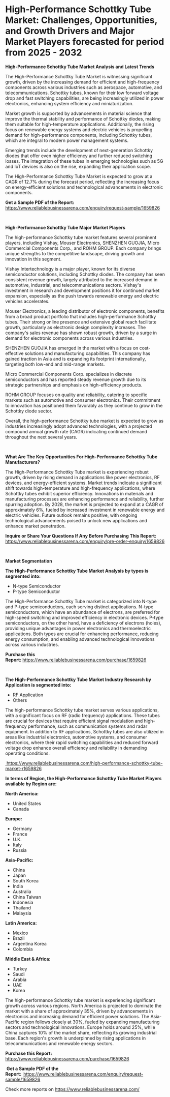 <p><h1>High-Performance Schottky Tube Market: Challenges, Opportunities, and Growth Drivers and Major Market Players forecasted for period from 2025 - 2032</h1></p><p><strong>High-Performance Schottky Tube Market Analysis and Latest Trends</strong></p>
<p><p>The High-Performance Schottky Tube Market is witnessing significant growth, driven by the increasing demand for efficient and high-frequency components across various industries such as aerospace, automotive, and telecommunications. Schottky tubes, known for their low forward voltage drop and fast switching capabilities, are being increasingly utilized in power electronics, enhancing system efficiency and miniaturization.</p><p>Market growth is supported by advancements in material science that improve the thermal stability and performance of Schottky diodes, making them suitable for high-temperature applications. Additionally, the rising focus on renewable energy systems and electric vehicles is propelling demand for high-performance components, including Schottky tubes, which are integral to modern power management systems.</p><p>Emerging trends include the development of next-generation Schottky diodes that offer even higher efficiency and further reduced switching losses. The integration of these tubes in emerging technologies such as 5G and IoT devices is also on the rise, expanding their application scope. </p><p>The High-Performance Schottky Tube Market is expected to grow at a CAGR of 12.7% during the forecast period, reflecting the increasing focus on energy-efficient solutions and technological advancements in electronic components.</p></p>
<p><strong>Get a Sample PDF of the Report:&nbsp;</strong> <a href="https://www.reliablebusinessarena.com/enquiry/request-sample/1659826?utm_campaign=2733&utm_medium=2&utm_source=Github&utm_content=ia&utm_term=23032025&utm_id=high-performance-schottky-tube">https://www.reliablebusinessarena.com/enquiry/request-sample/1659826</a></p>
<p>&nbsp;</p>
<p><strong>High-Performance Schottky Tube Major Market Players</strong></p>
<p><p>The high-performance Schottky tube market features several prominent players, including Vishay, Mouser Electronics, SHENZHEN GUOJIA, Micro Commercial Components Corp., and ROHM GROUP. Each company brings unique strengths to the competitive landscape, driving growth and innovation in this segment.</p><p>Vishay Intertechnology is a major player, known for its diverse semiconductor solutions, including Schottky diodes. The company has seen consistent revenue growth, largely attributed to the increased demand in automotive, industrial, and telecommunications sectors. Vishay's investment in research and development positions it for continued market expansion, especially as the push towards renewable energy and electric vehicles accelerates.</p><p>Mouser Electronics, a leading distributor of electronic components, benefits from a broad product portfolio that includes high-performance Schottky tubes. Their strong online presence and extensive global reach facilitate growth, particularly as electronic design complexity increases. The company's sales revenue has shown robust growth, driven by a surge in demand for electronic components across various industries.</p><p>SHENZHEN GUOJIA has emerged in the market with a focus on cost-effective solutions and manufacturing capabilities. This company has gained traction in Asia and is expanding its footprint internationally, targeting both low-end and mid-range markets.</p><p>Micro Commercial Components Corp. specializes in discrete semiconductors and has reported steady revenue growth due to its strategic partnerships and emphasis on high-efficiency products. </p><p>ROHM GROUP focuses on quality and reliability, catering to specific markets such as automotive and consumer electronics. Their commitment to innovation has positioned them favorably as they continue to grow in the Schottky diode sector.</p><p>Overall, the high-performance Schottky tube market is expected to grow as industries increasingly adopt advanced technologies, with a projected compound annual growth rate (CAGR) indicating continued demand throughout the next several years.</p></p>
<p>&nbsp;</p>
<p><strong>What Are The Key Opportunities For High-Performance Schottky Tube Manufacturers?</strong></p>
<p><p>The High-Performance Schottky Tube market is experiencing robust growth, driven by rising demand in applications like power electronics, RF devices, and energy-efficient systems. Market trends indicate a significant shift towards high-temperature and high-frequency applications, where Schottky tubes exhibit superior efficiency. Innovations in materials and manufacturing processes are enhancing performance and reliability, further spurring adoption. By 2028, the market is projected to expand at a CAGR of approximately 6%, fueled by increased investment in renewable energy and electric vehicles. Future outlook remains positive, with ongoing technological advancements poised to unlock new applications and enhance market penetration.</p></p>
<p><strong>Inquire or Share Your Questions If Any Before Purchasing This Report:</strong> <a href="https://www.reliablebusinessarena.com/enquiry/pre-order-enquiry/1659826?utm_campaign=2733&utm_medium=2&utm_source=Github&utm_content=ia&utm_term=23032025&utm_id=high-performance-schottky-tube">https://www.reliablebusinessarena.com/enquiry/pre-order-enquiry/1659826</a></p>
<p>&nbsp;</p>
<p><strong>Market Segmentation</strong></p>
<p><strong>The High-Performance Schottky Tube Market Analysis by types is segmented into:</strong></p>
<p><ul><li>N-type Semiconductor</li><li>P-type Semiconductor</li></ul></p>
<p><p>The High-Performance Schottky Tube market is categorized into N-type and P-type semiconductors, each serving distinct applications. N-type semiconductors, which have an abundance of electrons, are preferred for high-speed switching and improved efficiency in electronic devices. P-type semiconductors, on the other hand, have a deficiency of electrons (holes), providing unique advantages in power electronics and thermoelectric applications. Both types are crucial for enhancing performance, reducing energy consumption, and enabling advanced technological innovations across various industries.</p></p>
<p><strong>Purchase this Report:&nbsp;</strong><a href="https://www.reliablebusinessarena.com/purchase/1659826?utm_campaign=2733&utm_medium=2&utm_source=Github&utm_content=ia&utm_term=23032025&utm_id=high-performance-schottky-tube">https://www.reliablebusinessarena.com/purchase/1659826</a></p>
<p>&nbsp;</p>
<p><strong>The High-Performance Schottky Tube Market Industry Research by Application is segmented into:</strong></p>
<p><ul><li>RF Application</li><li>Others</li></ul></p>
<p><p>The high-performance Schottky tube market serves various applications, with a significant focus on RF (radio frequency) applications. These tubes are crucial for devices that require efficient signal modulation and high-frequency performance, such as communication systems and radar equipment. In addition to RF applications, Schottky tubes are also utilized in areas like industrial electronics, automotive systems, and consumer electronics, where their rapid switching capabilities and reduced forward voltage drop enhance overall efficiency and reliability in demanding operating conditions.</p></p>
<p><a href="https://www.reliablebusinessarena.com/high-performance-schottky-tube-market-r1659826?utm_campaign=2733&utm_medium=2&utm_source=Github&utm_content=ia&utm_term=23032025&utm_id=high-performance-schottky-tube">&nbsp;https://www.reliablebusinessarena.com/high-performance-schottky-tube-market-r1659826</a></p>
<p><strong>In terms of Region, the High-Performance Schottky Tube Market Players available by Region are:</strong></p>
<p>
    <p> <strong> North America: </strong>
        <ul>
            <li>United States</li>
            <li>Canada</li>
        </ul>
        </p> 
    <p> <strong> Europe: </strong>
        <ul>
            <li>Germany</li>
            <li>France</li>
            <li>U.K.</li>
            <li>Italy</li>
            <li>Russia</li>
        </ul>
        </p> 
    <p> <strong> Asia-Pacific: </strong>
        <ul>
            <li>China</li>
            <li>Japan</li>
            <li>South Korea</li>
            <li>India</li>
            <li>Australia</li>
            <li>China Taiwan</li>
            <li>Indonesia</li>
            <li>Thailand</li>
            <li>Malaysia</li>
        </ul>
        </p> 
    <p> <strong> Latin America: </strong>
        <ul>
            <li>Mexico</li>
            <li>Brazil</li>
            <li>Argentina Korea</li>
            <li>Colombia</li>
        </ul>
        </p> 
    <p> <strong> Middle East & Africa: </strong>
        <ul>
            <li>Turkey</li>
            <li>Saudi</li>
            <li>Arabia</li>
            <li>UAE</li>
            <li>Korea</li>
        </ul>
    </p>
    </p>
<p><p>The high-performance Schottky tube market is experiencing significant growth across various regions. North America is projected to dominate the market with a share of approximately 35%, driven by advancements in electronics and increasing demand for efficient power solutions. The Asia-Pacific region follows closely at 30%, fueled by expanding manufacturing sectors and technological innovations. Europe holds around 25%, while China captures 10% of the market share, reflecting its growing industrial base. Each region's growth is underpinned by rising applications in telecommunications and renewable energy sectors.</p></p>
<p><strong>Purchase this Report: </strong><a href="https://www.reliablebusinessarena.com/purchase/1659826?utm_campaign=2733&utm_medium=2&utm_source=Github&utm_content=ia&utm_term=23032025&utm_id=high-performance-schottky-tube">https://www.reliablebusinessarena.com/purchase/1659826</a></p>
<p>&nbsp;<strong>Get a Sample PDF of the Report:&nbsp;&nbsp;</strong><a href="https://www.reliablebusinessarena.com/enquiry/request-sample/1659826?utm_campaign=2733&utm_medium=2&utm_source=Github&utm_content=ia&utm_term=23032025&utm_id=high-performance-schottky-tube">https://www.reliablebusinessarena.com/enquiry/request-sample/1659826</a></p>
<p><strong></strong></p>
<p>Check more reports on <a href="https://www.reliablebusinessarena.com/?utm_campaign=2733&utm_medium=2&utm_source=Github&utm_content=ia&utm_term=23032025&utm_id=high-performance-schottky-tube">https://www.reliablebusinessarena.com/</a></p>